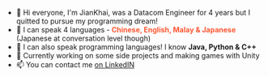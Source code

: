 - 👋 Hi everyone, I'm JianKhai, was a Datacom Engineer for 4 years but I quitted to pursue my programming dream!
- 👀 I can speak 4 languages -<b style="color: #FF5733;"> Chinese, English, Malay & Japanese</b> (Japanese at conversation level though)
- 🌱 I can also speak programming languages! I know <b>Java, Python & C++</b>
- 💞️ Currently working on some side projects and making games with Unity
- 📫 You can contact me <a href="https://www.linkedin.com/in/jiankhai-low-479344166/">on LinkedIN</a>

<!---
yuuki5267/yuuki5267 is a ✨ special ✨ repository because its `README.md` (this file) appears on your GitHub profile.
You can click the Preview link to take a look at your changes.
--->
